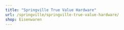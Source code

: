 ```yaml
---
title: "Springville True Value Hardware"
url: /springville/springville-true-value-hardware/
shop: Eisenwaren
---
```

